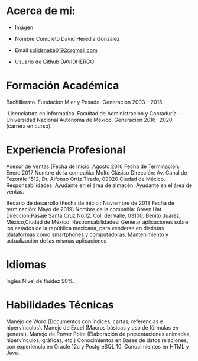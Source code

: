 # Acerca de mí:
- Imágen

- Nombre Completo
David Heredia González
- Email
solidsnake0192@gmail.com

- Usuario de Github
DAVIDHERGO

# Formación Académica
   Bachillerato.
Fundación Mier y Pesado. Generación 2003 – 2015.

·Licenciatura en Informática.
Facultad de Administración y Contaduría – Universidad Nacional Autónoma de México.
Generación 2016- 2020 (carrera en curso). 


# Experiencia Profesional

Asesor de Ventas (Fecha de Inicio: Agosto 2016 Fecha de Terminación: Enero 2017 Nombre de la compañía: Molto Clásico Dirección: Av. Canal de Tezontle 1512, Dr. Alfonso Ortiz Tirado, 09020 Ciudad de México.
Responsabilidades:
Ayudante en el área de almacén. Ayudante en el área de ventas.

Becario de desarrollo (Fecha de Inicio : Noviembre  de 2018 Fecha de terminación: Mayo de 2019) Nombre de la compañía: Green Hat Dirección:Pasaje Santa Cruz No.12. Col. del Valle, 03100. Benito Juárez, México,Ciudad de México.
Responsabilidades:
Generar aplicaciones sobre los estados de la república mexicana, para venderse en distintas plataformas como smartphones y computadoras.
Mantenimiento y actualización de las  mismas aplicaciones


# Idiomas

Inglés Nivel de fluidez 50%.

# Habilidades Técnicas

Manejo de Word (Documentos con índices, cartas, referencias e hipervínculos). Manejo de Excel (Macros básicas y uso de fórmulas en general).
Manejo de Power Point (Elaboración de presentaciones animadas, hipervínculos, gráficas, etc.) Conocimientos en Bases de datos relaciones, con experiencia en Oracle 12c y PostgreSQL 10.
Conocimientos en HTML  y Java.

